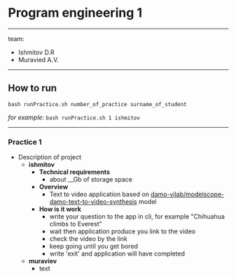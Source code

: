 # Program engineering 1
----
team:
- Ishmitov D.R
- Muravied A.V.
----
## How to run

``bash runPractice.sh number_of_practice surname_of_student``  

_for example:_
``bash runPractice.sh 1 ishmitov``

----

### Practice 1
- Description of project
  - **ishmitov**
    - **Technical requirements**
      - about __Gb of storage space
    - **Overview**
       - Text to video application based on [damo-vilab/modelscope-damo-text-to-video-synthesis](https://huggingface.co/damo-vilab/modelscope-damo-text-to-video-synthesis) model
    - **How is it work**
      - write your question to the app in cli, for example "Chihuahua climbs to Everest"
      - wait then application produce you link to the video
      - check the video by the link
      - keep going until you get bored
      - write 'exit' and application will have completed
  - **muraviev**
    - text